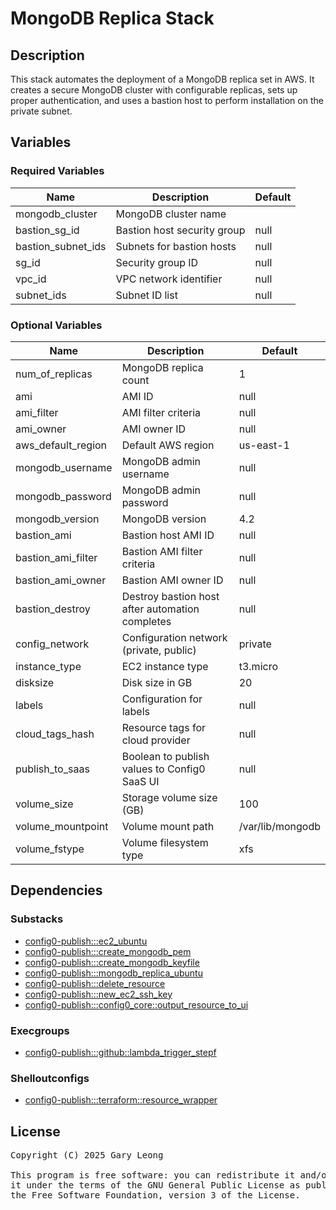 # MongoDB Replica Stack

## Description
This stack automates the deployment of a MongoDB replica set in AWS. It creates a secure MongoDB cluster with configurable replicas, sets up proper authentication, and uses a bastion host to perform installation on the private subnet.

## Variables

### Required Variables
| Name | Description | Default |
|------|-------------|---------|
| mongodb_cluster | MongoDB cluster name | &nbsp; |
| bastion_sg_id | Bastion host security group | null |
| bastion_subnet_ids | Subnets for bastion hosts | null |
| sg_id | Security group ID | null |
| vpc_id | VPC network identifier | null |
| subnet_ids | Subnet ID list | null |

### Optional Variables
| Name | Description | Default |
|------|-------------|---------|
| num_of_replicas | MongoDB replica count | 1 |
| ami | AMI ID | null |
| ami_filter | AMI filter criteria | null |
| ami_owner | AMI owner ID | null |
| aws_default_region | Default AWS region | us-east-1 |
| mongodb_username | MongoDB admin username | null |
| mongodb_password | MongoDB admin password | null |
| mongodb_version | MongoDB version | 4.2 |
| bastion_ami | Bastion host AMI ID | null |
| bastion_ami_filter | Bastion AMI filter criteria | null |
| bastion_ami_owner | Bastion AMI owner ID | null |
| bastion_destroy | Destroy bastion host after automation completes | null |
| config_network | Configuration network (private, public) | private |
| instance_type | EC2 instance type | t3.micro |
| disksize | Disk size in GB | 20 |
| labels | Configuration for labels | null |
| cloud_tags_hash | Resource tags for cloud provider | null |
| publish_to_saas | Boolean to publish values to Config0 SaaS UI | null |
| volume_size | Storage volume size (GB) | 100 |
| volume_mountpoint | Volume mount path | /var/lib/mongodb |
| volume_fstype | Volume filesystem type | xfs |

## Dependencies

### Substacks
- [config0-publish:::ec2_ubuntu](http://config0.http.redirects.s3-website-us-east-1.amazonaws.com/assets/stacks/config0-publish/ec2_ubuntu/default)
- [config0-publish:::create_mongodb_pem](http://config0.http.redirects.s3-website-us-east-1.amazonaws.com/assets/stacks/config0-publish/create_mongodb_pem/default)
- [config0-publish:::create_mongodb_keyfile](http://config0.http.redirects.s3-website-us-east-1.amazonaws.com/assets/stacks/config0-publish/create_mongodb_keyfile/default)
- [config0-publish:::mongodb_replica_ubuntu](http://config0.http.redirects.s3-website-us-east-1.amazonaws.com/assets/stacks/config0-publish/mongodb_replica_ubuntu/default)
- [config0-publish:::delete_resource](http://config0.http.redirects.s3-website-us-east-1.amazonaws.com/assets/stacks/config0-publish/delete_resource/default)
- [config0-publish:::new_ec2_ssh_key](http://config0.http.redirects.s3-website-us-east-1.amazonaws.com/assets/stacks/config0-publish/new_ec2_ssh_key/default)
- [config0-publish:::config0_core::output_resource_to_ui](http://config0.http.redirects.s3-website-us-east-1.amazonaws.com/assets/stacks/config0-publish/config0_core/output_resource_to_ui/default)

### Execgroups
- [config0-publish:::github::lambda_trigger_stepf](http://config0.http.redirects.s3-website-us-east-1.amazonaws.com/assets/exec/groups/config0-publish/github/lambda_trigger_stepf/default)

### Shelloutconfigs
- [config0-publish:::terraform::resource_wrapper](http://config0.http.redirects.s3-website-us-east-1.amazonaws.com/assets/shelloutconfigs/config0-publish/terraform/resource_wrapper/default)

## License
<pre>
Copyright (C) 2025 Gary Leong <gary@config0.com>

This program is free software: you can redistribute it and/or modify
it under the terms of the GNU General Public License as published by
the Free Software Foundation, version 3 of the License.
</pre>